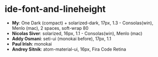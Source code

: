 # ide-font-and-lineheight

- **My**: One Dark (compact) + solarized-dark, 17px, 1.3 - Consolas(win), Menlo (mac), 2 spaces, soft-wrap 80
- **Nicolas Siver**: solarized, 16px, 1.1 - Consolas(win), Menlo (mac)
- **Addy Osmani**: seti-ui (monokai before), 17px, 1.1
- **Paul Irish**: monokai
- **Andrey Sitnik**: atom-material-ui, 16px, Fira Code Retina
